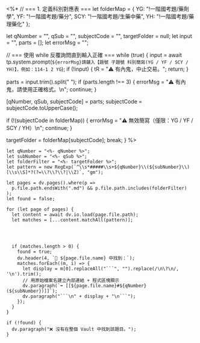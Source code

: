 <%*
// === 1. 定義科別對應表 ===
let folderMap = {
  YG: "!一階國考題/藥劑學",
  YF: "!一階國考題/藥分",
  SCY: "!一階國考題/生藥中藥",
  YH: "!一階國考題/藥理藥化"
};

let qNumber = "", qSub = "", subjectCode = "", targetFolder = null;
let input = "", parts = [];
let errorMsg = "";

// === 使用 while 反覆詢問直到輸入正確 ===
while (true) {
  input = await tp.system.prompt(`${errorMsg}請鍵入【題號 子題號 科別簡寫(YG / YF / SCY / YH)】，例如：114-1 2 YG`);
  if (!input) {
    tR = "⚠️ 有內鬼，中止交易。";
    return;
  }

  parts = input.trim().split(" ");
  if (parts.length !== 3) {
    errorMsg = "⚠️ 有內鬼，請使用正確格式。\n";
    continue;
  }

  [qNumber, qSub, subjectCode] = parts;
  subjectCode = subjectCode.toUpperCase();

  if (!(subjectCode in folderMap)) {
    errorMsg = "⚠️ 無效簡寫（僅限：YG / YF / SCY / YH）\n";
    continue;
  }

  targetFolder = folderMap[subjectCode];
  break;
}
%>
```dataviewjs
let qNumber = "<%- qNumber %>";
let subNumber = "<%- qSub %>";
let folderFilter = "<%- targetFolder %>";
let pattern = new RegExp(`^\\s*#####\\s+${qNumber}\\(${subNumber}\\)[\\s\\S]*?(?=\\?\\?\\?|\\Z)`, "gm");

let pages = dv.pages().where(p =>
  p.file.path.endsWith(".md") && p.file.path.includes(folderFilter)
);
let found = false;

for (let page of pages) {
  let content = await dv.io.load(page.file.path);
  let matches = [...content.matchAll(pattern)];
  
  


  if (matches.length > 0) {
    found = true;
    dv.header(4, `📘 ${page.file.name} 中找到：`);
    matches.forEach((m, i) => {
	  let display = m[0].replaceAll("```", "").replace(/\n\?\n/, '\n').trim();
      // 用原始檔案名建立內部連結 + 程式區塊顯示
      dv.paragraph(`➡️ [[${page.file.name}#${qNumber}(${subNumber})]]`);
      dv.paragraph("```\n" + display + "\n```");
    });
  }
}

if (!found) {
  dv.paragraph("❌ 沒有在整個 Vault 中找到該題目。");
}

```